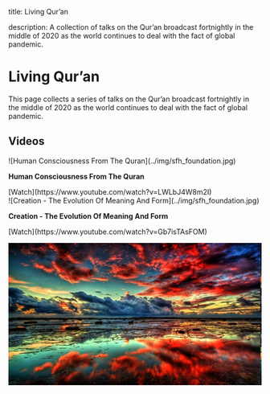 title: Living Qur’an

description: A collection of talks on the Qur’an broadcast fortnightly in the middle of 2020 as the world continues to deal with the fact of global pandemic.

# Living Qur’an

This page collects a series of talks on the Qur’an broadcast fortnightly in the middle of 2020 as the world continues to deal with the fact of global pandemic.

## Videos

<div markdown="1" class="card video sidebar center gemoji center-content">

<div markdown="2" class="video-image">
![Human Consciousness From The Quran](../img/sfh_foundation.jpg)
</div>

**Human Consciousness From The Quran**

<div markdown="3" class="video-link">
[Watch](https://www.youtube.com/watch?v=LWLbJ4W8m2I)
</div>

</div>

<div markdown="1" class="card video sidebar center gemoji center-content">

<div markdown="2" class="video-image">
![Creation - The Evolution Of Meaning And Form](../img/sfh_foundation.jpg)
</div>

**Creation - The Evolution Of Meaning And Form**

<div markdown="3" class="video-link">
[Watch](https://www.youtube.com/watch?v=Gb7isTAsFOM)
</div>

</div>

<div markdown="1" class="clear"></div>

![Aphorims Begin](../../assets/images/22.jpg)
